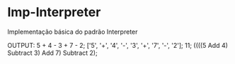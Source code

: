 # Imp-Interpreter
 Implementação básica do padrão Interpreter

OUTPUT:
5 + 4 - 3 + 7 - 2;
['5', '+', '4', '-', '3', '+', '7', '-', '2'];
11;
((((5 Add 4) Subtract 3) Add 7) Subtract 2);